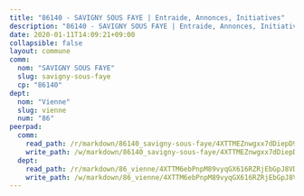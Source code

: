 ```yaml
---
title: "86140 - SAVIGNY SOUS FAYE | Entraide, Annonces, Initiatives"
description: "86140 - SAVIGNY SOUS FAYE | Entraide, Annonces, Initiatives"
date: 2020-01-11T14:09:21+09:00
collapsible: false
layout: commune
comm:
  nom: "SAVIGNY SOUS FAYE"
  slug: savigny-sous-faye
  cp: "86140"
dept:
  nom: "Vienne"
  slug: vienne
  num: "86"
peerpad:
  comm:
    read_path: /r/markdown/86140_savigny-sous-faye/4XTTMEZnwgxx7dDiepD9jzzs5CN8cfb4FLFYGSHBxF2atsopa
    write_path: /w/markdown/86140_savigny-sous-faye/4XTTMEZnwgxx7dDiepD9jzzs5CN8cfb4FLFYGSHBxF2atsopa-K3TgU2EyREdXapV1j2NZmV5roQE8Qh6DB3EQvMhRQhGhZBWB7X4x3pfffwzmg1eYqDc85uTuq5q4PM8di2AME6yTWDgKWvdBJLAxRrUD794EishwZoq6ys8RzstfgrWEXVqjpEFg
  dept:
    read_path: /r/markdown/86_vienne/4XTTM6ebPnpM89vyqGX616RZRjEbGpJ8VDNVdSCrMHCb86ALN
    write_path: /w/markdown/86_vienne/4XTTM6ebPnpM89vyqGX616RZRjEbGpJ8VDNVdSCrMHCb86ALN-K3TgUEmU2PzobkNvYrNtR4DXtgm1qYeknzdEZmszmUFpRSMDjV62q8xZv1nUQEJqGnnT9H399N9TnzZMyT3rgAM3pHPbqGxVD33vWNzCSkbf2kxHwBfenpixiJuwbWaCBERwmNeA
---
```


